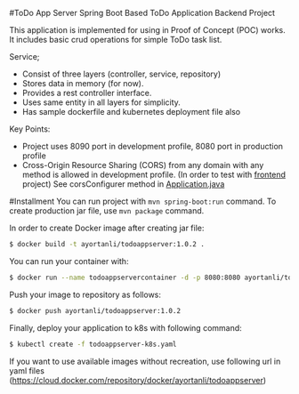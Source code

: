 #ToDo App Server
Spring Boot Based ToDo Application Backend Project

This application is implemented for using in Proof of Concept (POC) works. 
It includes basic crud operations for simple ToDo task list.

Service;
- Consist of three layers (controller, service, repository)
- Stores data in memory (for now).
- Provides a rest controller interface.
- Uses same entity in all layers for simplicity.
- Has sample dockerfile and kubernetes deployment file also

Key Points:
- Project uses 8090 port in development profile, 8080 port in production profile
- Cross-Origin Resource Sharing (CORS) from any domain with any method is allowed in development profile. 
  (In order to test with [frontend](../ToDoAppClient) project)
  See corsConfigurer method in [Application.java](./src/main/java/com/ay/todo/Application.java)

#Installment
You can run project with `mvn spring-boot:run` command. 
To create production jar file, use `mvn package` command.

In order to create Docker image after creating jar file:
```sh
$ docker build -t ayortanli/todoappserver:1.0.2 .
```
You can run your container with:
```sh
$ docker run --name todoappservercontainer -d -p 8080:8080 ayortanli/todoappserver:1.0.2
```
Push your image to repository as follows:
```sh
$ docker push ayortanli/todoappserver:1.0.2
```
Finally, deploy your application to k8s with following command:
```sh
$ kubectl create -f todoappserver-k8s.yaml
```
If you want to use available images without recreation, use following url in yaml files
(https://cloud.docker.com/repository/docker/ayortanli/todoappserver)
 
